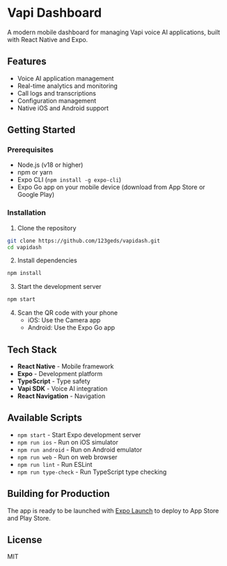 # Vapi Dashboard

A modern mobile dashboard for managing Vapi voice AI applications, built with React Native and Expo.

## Features

- Voice AI application management
- Real-time analytics and monitoring
- Call logs and transcriptions
- Configuration management
- Native iOS and Android support

## Getting Started

### Prerequisites

- Node.js (v18 or higher)
- npm or yarn
- Expo CLI (`npm install -g expo-cli`)
- Expo Go app on your mobile device (download from App Store or Google Play)

### Installation

1. Clone the repository
```bash
git clone https://github.com/123geds/vapidash.git
cd vapidash
```

2. Install dependencies
```bash
npm install
```

3. Start the development server
```bash
npm start
```

4. Scan the QR code with your phone
   - iOS: Use the Camera app
   - Android: Use the Expo Go app

## Tech Stack

- **React Native** - Mobile framework
- **Expo** - Development platform
- **TypeScript** - Type safety
- **Vapi SDK** - Voice AI integration
- **React Navigation** - Navigation

## Available Scripts

- `npm start` - Start Expo development server
- `npm run ios` - Run on iOS simulator
- `npm run android` - Run on Android emulator
- `npm run web` - Run on web browser
- `npm run lint` - Run ESLint
- `npm run type-check` - Run TypeScript type checking

## Building for Production

The app is ready to be launched with [Expo Launch](https://launch.expo.dev/) to deploy to App Store and Play Store.

## License

MIT
